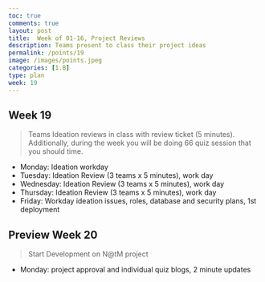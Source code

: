 ```yaml
---
toc: true
comments: true
layout: post
title:  Week of 01-16, Project Reviews
description: Teams present to class their project ideas
permalink: /points/19
image: /images/points.jpeg
categories: [1.B]
type: plan
week: 19
---
```


## Week 19
> Teams Ideation reviews in class with review ticket (5 minutes).  Additionally, during the week you will be doing 66 quiz session that you should time.  
- Monday: Ideation workday
- Tuesday: Ideation Review (3 teams x 5 minutes), work day
- Wednesday: Ideation Review (3 teams x 5 minutes), work day
- Thursday: Ideation Review (3 teams x 5 minutes), work day
- Friday: Workday ideation issues, roles, database and security plans, 1st deployment

## Preview Week 20
> Start Development on N@tM project
- Monday: project approval and individual quiz blogs, 2 minute updates